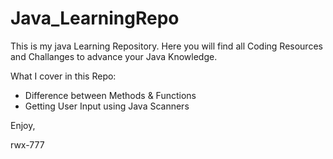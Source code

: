 # Java_LearningRepo
This is my java Learning Repository. 
Here you will find all Coding Resources and Challanges to advance your Java Knowledge.

What I cover in this Repo:

- Difference between Methods & Functions
- Getting User Input using Java Scanners


Enjoy,

rwx-777
